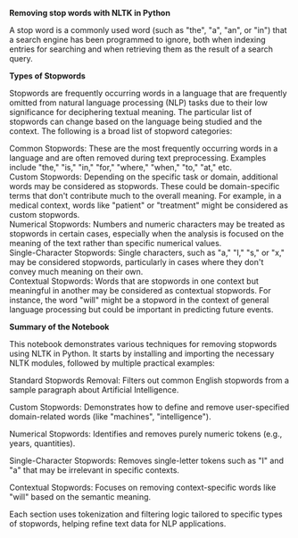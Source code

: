 **Removing stop words with NLTK in Python**

A stop word is a commonly used word (such as "the", "a", "an", or "in") that a search engine has been programmed to ignore, both when indexing entries for searching and when retrieving them as the result of a search query.

**Types of Stopwords**

Stopwords are frequently occurring words in a language that are frequently omitted from natural language processing (NLP) tasks due to their low significance for deciphering textual meaning. The particular list of stopwords can change based on the language being studied and the context. The following is a broad list of stopword categories:

Common Stopwords: These are the most frequently occurring words in a language and are often removed during text preprocessing. Examples include "the," "is," "in," "for," "where," "when," "to," "at," etc.\
Custom Stopwords: Depending on the specific task or domain, additional words may be considered as stopwords. These could be domain-specific terms that don't contribute much to the overall meaning. For example, in a medical context, words like "patient" or "treatment" might be considered as custom stopwords.\
Numerical Stopwords: Numbers and numeric characters may be treated as stopwords in certain cases, especially when the analysis is focused on the meaning of the text rather than specific numerical values.\
Single-Character Stopwords: Single characters, such as "a," "I," "s," or "x," may be considered stopwords, particularly in cases where they don't convey much meaning on their own.\
Contextual Stopwords: Words that are stopwords in one context but meaningful in another may be considered as contextual stopwords. For instance, the word "will" might be a stopword in the context of general language processing but could be important in predicting future events.

**Summary of the Notebook**

This notebook demonstrates various techniques for removing stopwords using NLTK in Python. It starts by installing and importing the necessary NLTK modules, followed by multiple practical examples:

Standard Stopwords Removal: Filters out common English stopwords from a sample paragraph about Artificial Intelligence.

Custom Stopwords: Demonstrates how to define and remove user-specified domain-related words (like "machines", "intelligence").

Numerical Stopwords: Identifies and removes purely numeric tokens (e.g., years, quantities).

Single-Character Stopwords: Removes single-letter tokens such as "I" and "a" that may be irrelevant in specific contexts.

Contextual Stopwords: Focuses on removing context-specific words like "will" based on the semantic meaning.

Each section uses tokenization and filtering logic tailored to specific types of stopwords, helping refine text data for NLP applications.

